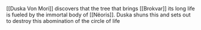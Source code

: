 [[Duska Von Mori]] discovers that the tree that brings [[Brokvar]] its long life is fueled by the immortal body of [[Nëoris]]. Duska shuns this and sets out to destroy this abomination of the circle of life

